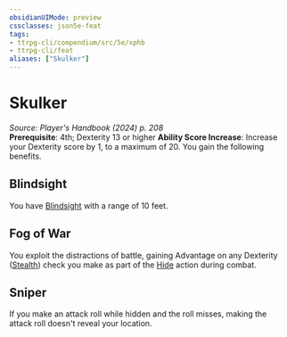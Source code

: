 ```yaml
---
obsidianUIMode: preview
cssclasses: json5e-feat
tags:
- ttrpg-cli/compendium/src/5e/xphb
- ttrpg-cli/feat
aliases: ["Skulker"]
---
```

# Skulker
*Source: Player's Handbook (2024) p. 208*  
**Prerequisite**: 4th; Dexterity 13 or higher
**Ability Score Increase**: Increase your Dexterity score by 1, to a maximum of 20.
You gain the following benefits.

## Blindsight

You have [Blindsight](3-Mechanics/CLI/rules/senses.md#Blindsight) with a range of 10 feet.

## Fog of War

You exploit the distractions of battle, gaining Advantage on any Dexterity ([Stealth](3-Mechanics/CLI/rules/skills.md#Stealth)) check you make as part of the [Hide](3-Mechanics/CLI/rules/actions.md#Hide) action during combat.

## Sniper

If you make an attack roll while hidden and the roll misses, making the attack roll doesn't reveal your location.
